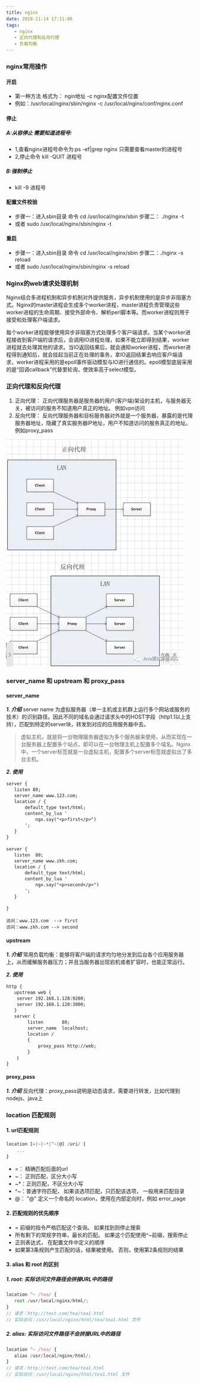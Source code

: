 ```yaml
---
title: nginx
date: 2018-11-14 17:11:06
tags:
   - nginx
   - 正向代理和反向代理
   - 负载均衡
---
```


### nginx常用操作

#### 开启
* 第一种方法  格式为： ngin地址 -c nginx配置文件位置
* 例如：/usr/local/nginx/sbin/nginx -c /usr/local/nginx/conf/nginx.conf

#### 停止
##### A:从容停止  需要知道进程号:
* 1,查看nginx进程号命令为:ps -ef|grep nginx  只需要查看master的进程号
* 2,停止命令 kill -QUIT  进程号

##### B:强制停止
* kill -9 进程号

#### 配置文件校验
* 步骤一：进入sbin目录  命令 cd /usr/local/nginx/sbin  步骤二： ./nginx -t
* 或者 sudo /usr/local/nginx/sbin/nginx -t

#### 重启
* 步骤一：进入sbin目录  命令 cd /usr/local/nginx/sbin  步骤二：./nginx -s reload
* 或者 sudo /usr/local/nginx/sbin/nginx -s reload 


### Nginx的web请求处理机制
Nginx结合多进程机制和异步机制对外提供服务，异步机制使用的是异步非阻塞方式。Nginx的master进程会生成多个worker进程，master进程负责管理这些worker进程的生命周期、接受外部命令、解析perl脚本等。而worker进程则用于接受和处理客户端请求。

每个worker进程能够使用异步非阻塞方式处理多个客户端请求。当某个worker进程接收到客户端的请求后，会调用IO进程处理，如果不能立即得到结果，worker进程就去处理其他的请求。当IO返回结果后，就会通知worker进程，而worker进程得到通知后，就会挂起当前正在处理的事务，拿IO返回结果去响应客户端请求，worker进程采用的是epoll事件驱动模型与IO进行通信的。epoll模型底层采用的是“回调callback”代替里轮询，使效率高于select模型。
### 正向代理和反向代理
1. 正向代理： 
正向代理服务器是服务器的用户(客户端)架设的主机，与服务器无关，被访问的服务不知道用户真正的地址。 例如vpn访问
2. 反向代理： 
反向代理服务器和目标服务器对外就是一个服务器，暴露的是代理服务器地址，隐藏了真实服务器IP地址，用户不知道访问的服务真正的地址。 例如proxy_pass

<img src="/img/ng1.png" style="max-width:95%" />


### server_name 和 upstream 和 proxy_pass

#### server_name
 ***1. 介绍***
 server name 为虚拟服务器（单一主机或主机群上运行多个网站或服务的技术）的识别路径。因此不同的域名会通过请求头中的HOST字段（http1.1以上支持），匹配到特定的server块，转发到对应的应用服务器中去。
 
 > 虚拟主机，就是将一台物理服务器虚拟为多个服务器来使用，从而实现在一台服务器上配置多个站点，即可以在一台物理主机上配置多个域名。Nginx中，一个server标签就是一台虚拟主机，配置多个server标签就虚拟出了多台主机。

 ***2. 使用***
 ```
server {
	listen 80;
	server_name www.123.com;
	location / {
		default_type text/html;
		content_by_lua '
			ngx.say("<p>first</p>")
		';
	}
}
 
server {
	listen  80;
	server_name www.zkh.com;
	location / {
		default_type text/html;
		content_by_lua '
			ngx.say("<p>second</p>")
		';        
	}

}  

访问：www.123.com  --> first
访问：www.zkh.com --> second

 ```

#### upstream
 ***1. 介绍***
   常用负载均衡：能够将客户端的请求均匀地分发到后台各个应用服务器上，从而缓解服务器压力；并且当服务器出现宕机或者扩容时，也能正常运行。

 ***2. 使用***
```
http {
   upstream web {
    server 192.168.1.128:9200;
    server 192.168.1.128:3000;
   }
   server {
        listen       80;
        server_name  localhost;
        location /
        {
            proxy_pass http://web;
        }
    ｝
}
```

#### proxy_pass
***1. 介绍***
反向代理：proxy_pass说明是动态请求，需要进行转发，比如代理到nodejs、java上
### location 匹配规则
#### 1. url匹配规则
```js
location [=|~|~*|^~|@] /uri/ {
	...
}
```
* =： 精确匹配后面的url
* ~： 正则匹配，区分大小写
* ~*：正则匹配，不区分大小写
* ^~：普通字符匹配， 如果该选项匹配，只匹配该选项， 一般用来匹配目录
* @： "@" 定义一个命名的 location，使用在内部定向时，例如 error_page

#### 2. 匹配规则的优先顺序
* = 前缀的指令严格匹配这个查询。 如果找到则停止搜索
* 所有剩下的常规字符串，最长的匹配。 如果这个匹配使用^~前缀，搜索停止
* 正则表达式， 在配置文件中定义的顺序
* 如果第3条规则产生匹配的话，结果被使用。 否则，使用第2条规则的结果


#### 3. alias 和 root 的区别
##### 1. root: 实际访问文件路径会拼接URL中的路径
```js
location ^~ /tea/ {  
   root /usr/local/nginx/html/;  
}
// 请求：http://test.com/tea/tea1.html
// 实际访问：/usr/local/nginx/html/tea/tea1.html 文件
```
##### 2. alias: 实际访问文件路径不会拼接URL中的路径
```js
location ^~ /tea/ {  
   alias /usr/local/nginx/html/;  
}
// 请求：http://test.com/tea/tea1.html
// 实际访问：/usr/local/nginx/html/tea1.html 文件
```


